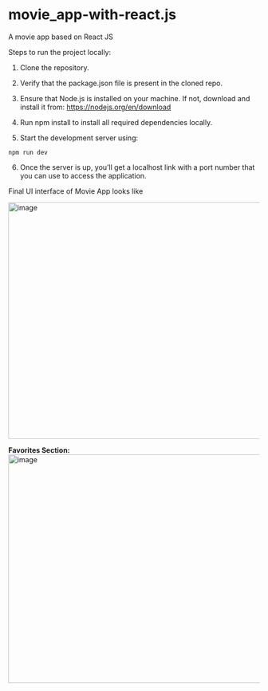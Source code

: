 # movie_app-with-react.js
A movie app based on React JS

Steps to run the project locally:

1) Clone the repository.

2) Verify that the package.json file is present in the cloned repo.

3) Ensure that Node.js is installed on your machine. If not, download and install it from: https://nodejs.org/en/download

4) Run npm install to install all required dependencies locally.

5) Start the development server using:

`npm run dev`

6) Once the server is up, you’ll get a localhost link with a port number that you can use to access the application.


Final UI interface of Movie App looks like

<img width="936" height="475" alt="image" src="https://github.com/user-attachments/assets/a1f393b0-14ae-4f7d-ac29-826f6a644441" />

**Favorites Section:**
<img width="940" height="459" alt="image" src="https://github.com/user-attachments/assets/9cfb4a95-3150-4978-9602-ee627905d0cd" />

